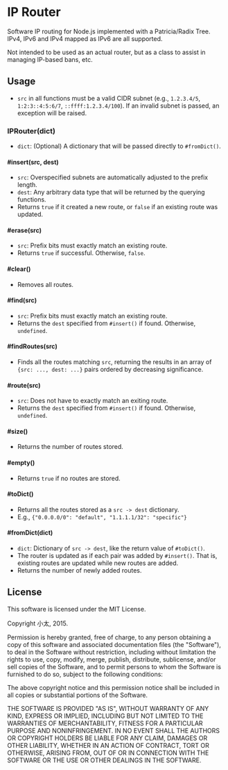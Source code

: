 # IP Router
Software IP routing for Node.js implemented with a Patricia/Radix Tree. IPv4, IPv6 and IPv4 mapped as IPv6 are all supported.

Not intended to be used as an actual router, but as a class to assist in managing IP-based bans, etc.

## Usage
* `src` in all functions must be a valid CIDR subnet (e.g., `1.2.3.4/5`, `1:2:3::4:5:6/7`, `::ffff:1.2.3.4/100`). If an invalid subnet is passed, an exception will be raised.

### IPRouter(dict)
* `dict`: (Optional) A dictionary that will be passed directly to `#fromDict()`.

#### #insert(src, dest)
* `src`: Overspecified subnets are automatically adjusted to the prefix length.
* `dest`: Any arbitrary data type that will be returned by the querying functions.
* Returns `true` if it created a new route, or `false` if an existing route was updated.

#### #erase(src)
* `src`: Prefix bits must exactly match an existing route.
* Returns `true` if successful. Otherwise, `false`.

#### #clear()
* Removes all routes.

#### #find(src)
* `src`: Prefix bits must exactly match an existing route.
* Returns the `dest` specified from `#insert()` if found. Otherwise, `undefined`.

#### #findRoutes(src)
* Finds all the routes matching `src`, returning the results in an array of `{src: ..., dest: ...}` pairs ordered by decreasing significance.

#### #route(src)
* `src`: Does not have to exactly match an exiting route.
* Returns the `dest` specified from `#insert()` if found. Otherwise, `undefined`.

#### #size()
* Returns the number of routes stored.

#### #empty()
* Returns `true` if no routes are stored.

#### #toDict()
* Returns all the routes stored as a `src -> dest` dictionary.
* E.g., `{"0.0.0.0/0": "default", "1.1.1.1/32": "specific"}`

#### #fromDict(dict)
* `dict`: Dictionary of `src -> dest`, like the return value of `#toDict()`.
* The router is updated as if each pair was added by `#insert()`. That is, existing routes are updated while new routes are added.
* Returns the number of newly added routes.

## License

This software is licensed under the MIT License.

Copyright 小太, 2015.

Permission is hereby granted, free of charge, to any person obtaining a
copy of this software and associated documentation files (the
"Software"), to deal in the Software without restriction, including
without limitation the rights to use, copy, modify, merge, publish,
distribute, sublicense, and/or sell copies of the Software, and to permit
persons to whom the Software is furnished to do so, subject to the
following conditions:

The above copyright notice and this permission notice shall be included
in all copies or substantial portions of the Software.

THE SOFTWARE IS PROVIDED "AS IS", WITHOUT WARRANTY OF ANY KIND, EXPRESS
OR IMPLIED, INCLUDING BUT NOT LIMITED TO THE WARRANTIES OF
MERCHANTABILITY, FITNESS FOR A PARTICULAR PURPOSE AND NONINFRINGEMENT. IN
NO EVENT SHALL THE AUTHORS OR COPYRIGHT HOLDERS BE LIABLE FOR ANY CLAIM,
DAMAGES OR OTHER LIABILITY, WHETHER IN AN ACTION OF CONTRACT, TORT OR
OTHERWISE, ARISING FROM, OUT OF OR IN CONNECTION WITH THE SOFTWARE OR THE
USE OR OTHER DEALINGS IN THE SOFTWARE.
